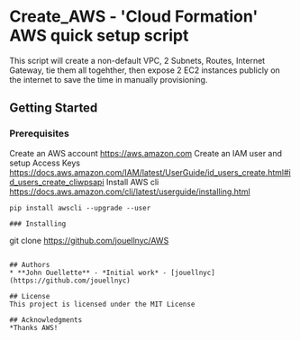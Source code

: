# Create_AWS - 'Cloud Formation' AWS quick setup script 
This script will create a non-default VPC, 2 Subnets, Routes, Internet Gateway, tie them all togehther, then expose 2 EC2 instances publicly on the internet  to save the time in manually provisioning.

## Getting Started


### Prerequisites
Create an AWS account 
https://aws.amazon.com
Create an IAM user and setup Access Keys
https://docs.aws.amazon.com/IAM/latest/UserGuide/id_users_create.html#id_users_create_cliwpsapi
Install AWS cli
https://docs.aws.amazon.com/cli/latest/userguide/installing.html
```
pip install awscli --upgrade --user

### Installing
```
git clone https://github.com/jouellnyc/AWS
```

## Authors
* **John Ouellette** - *Initial work* - [jouellnyc](https://github.com/jouellnyc)

## License
This project is licensed under the MIT License

## Acknowledgments
*Thanks AWS!

